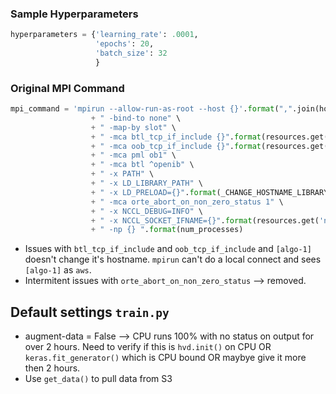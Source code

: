 ### Sample Hyperparameters
```python
hyperparameters = {'learning_rate': .0001,
                   'epochs': 20,
                   'batch_size': 32                  
                   }
```

### Original MPI Command
```python
mpi_command = 'mpirun --allow-run-as-root --host {}'.format(",".join(host_list)) \
                  + " -bind-to none" \
                  + " -map-by slot" \
                  + " -mca btl_tcp_if_include {}".format(resources.get('network_interface_name')) \
                  + " -mca oob_tcp_if_include {}".format(resources.get('network_interface_name')) \
                  + " -mca pml ob1" \
                  + " -mca btl ^openib" \
                  + " -x PATH" \
                  + " -x LD_LIBRARY_PATH" \
                  + " -x LD_PRELOAD={}".format(_CHANGE_HOSTNAME_LIBRARY) \
                  + " -mca orte_abort_on_non_zero_status 1" \
                  + " -x NCCL_DEBUG=INFO" \
                  + " -x NCCL_SOCKET_IFNAME={}".format(resources.get('network_interface_name')) \
                  + " -np {} ".format(num_processes)
```
- Issues with `btl_tcp_if_include` and `oob_tcp_if_include` and `[algo-1]` doesn't change it's hostname. `mpirun` can't do a local connect and sees `[algo-1]` as `aws`.
- Intermitent issues with `orte_abort_on_non_zero_status` --> removed.

## Default settings `train.py`
- augment-data = False --> CPU runs 100% with no status on output for over 2 hours. Need to verify if this is `hvd.init()` on CPU OR `keras.fit_generator()` which is CPU bound OR maybye give it more then 2 hours.
- Use `get_data()` to pull data from S3

